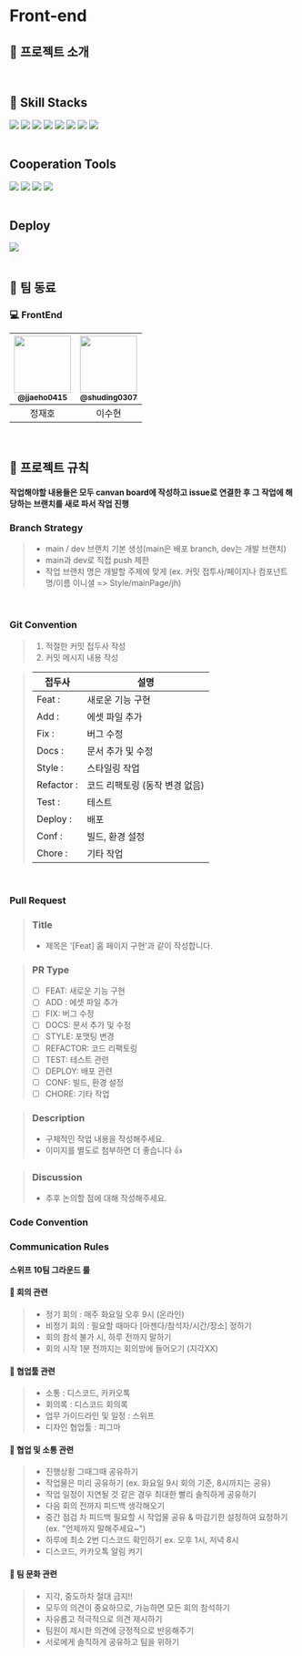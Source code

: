 # Front-end

## 📖 프로젝트 소개

<br/>

##  🚀 Skill Stacks
<div>
  <img src="https://img.shields.io/badge/React-20232A?style=for-the-badge&logo=react&logoColor=61DAFB"/>
  <img src="https://img.shields.io/badge/Next.js-000000?style=for-the-badge&logo=Next.js&logoColor=white"/>
  <img src="https://img.shields.io/badge/CSS3-1572B6?style=for-the-badge&logo=css3&logoColor=white"/>
  <img src="https://img.shields.io/badge/Tailwind CSS-06B6D4?style=for-the-badge&logo=Tailwind CSS&logoColor=white"/>
  <img src="https://img.shields.io/badge/Reactquery-FF4154?style=for-the-badge&logo=reactquery&logoColor=white"/>
  <img src="https://img.shields.io/badge/TypeScript-3178C6?style=for-the-badge&logo=typescript&logoColor=white">
  <img src="https://img.shields.io/badge/zustand-553830?style=for-the-badge&logo=zustand&logoColor=white">
  <img src="https://img.shields.io/badge/HTML5-E34F26?style=for-the-badgee&logo=html5&logoColor=white"/>
</div>
<br/>

## Cooperation Tools
<div>
  <img src="https://img.shields.io/badge/Git-F05032?style=for-the-badge&logo=git&logoColor=white"/>
  <img src="https://img.shields.io/badge/GitHub-181717?style=for-the-badge&logo=GitHub&logoColor=white"/>
  <img src="https://img.shields.io/badge/figma-EF2D5E?style=for-the-badge&logo=figma&logoColor=black">
  <img src="https://img.shields.io/badge/Postman-FF6C37?style=for-the-badge&logo=Postman&logoColor=white"/>
</div>
<br/>

## Deploy
<div>
  <img src="https://img.shields.io/badge/Vercel-000000?style=for-the-badge&logo=Vercel&logoColor=white"/>
</div>
<br/>

## 👥 팀 동료
### 💻 FrontEnd
| <a href=https://github.com/jjaeho0415><img src="https://avatars.githubusercontent.com/u/91364411?v=4" width=100px/><br/><sub><b>@jjaeho0415</b></sub></a><br/>  |  <a href=https://github.com/shuding0307><img src="https://avatars.githubusercontent.com/u/129826514?v=4" width=100px/><br/><sub><b>@shuding0307</b></sub></a><br/> |
|:----------------------------------------------------------------------------------------------------------------------------------------------------------:|:----------------------------------------------------------------------------------------------------------------------------------------------------------:|
|                                                                           정재호                                                                            |                                                                            이수현                                                                             |
<br/>

## 📑 프로젝트 규칙

#### 작업해야할 내용들은 모두 canvan board에 작성하고 issue로 연결한 후 그 작업에 해당하는 브랜치를 새로 파서 작업 진행

### Branch Strategy
> - main / dev 브랜치 기본 생성(main은 배포 branch, dev는 개발 브랜치)
> - main과 dev로 직접 push 제한
> - 작업 브랜치 명은 개발할 주제에 맞게 (ex. 커밋 접투사/페이지나 컴포넌트 명/이름 이니셜 => Style/mainPage/jh)
<br/>

### Git Convention
> 1. 적절한 커밋 접두사 작성
> 2. 커밋 메시지 내용 작성

> | 접두사        | 설명                           |
> | ------------- | ------------------------------ |
> | Feat :     | 새로운 기능 구현               |
> | Add :      | 에셋 파일 추가                 |
> | Fix :      | 버그 수정                      |
> | Docs :     | 문서 추가 및 수정              |
> | Style :    | 스타일링 작업                  |
> | Refactor : | 코드 리팩토링 (동작 변경 없음) |
> | Test :     | 테스트                         |
> | Deploy :   | 배포                           |
> | Conf :     | 빌드, 환경 설정                |
> | Chore :    | 기타 작업                      |
<br/>

### Pull Request
> ### Title
> * 제목은 '[Feat] 홈 페이지 구현'과 같이 작성합니다.

> ### PR Type
  > - [ ] FEAT: 새로운 기능 구현
  > - [ ] ADD : 에셋 파일 추가
  > - [ ] FIX: 버그 수정
  > - [ ] DOCS: 문서 추가 및 수정
  > - [ ] STYLE: 포맷팅 변경
  > - [ ] REFACTOR: 코드 리팩토링
  > - [ ] TEST: 테스트 관련
  > - [ ] DEPLOY: 배포 관련
  > - [ ] CONF: 빌드, 환경 설정
  > - [ ] CHORE: 기타 작업

> ### Description
> * 구체적인 작업 내용을 작성해주세요.
> * 이미지를 별도로 첨부하면 더 좋습니다 👍

> ### Discussion
> * 추후 논의할 점에 대해 작성해주세요.

### Code Convention
>

### Communication Rules
#### 스위프 10팀 그라운드 룰 
#### 📌 회의 관련
> - 정기 회의 : 매주 화요일 오후 9시 (온라인)
> - 비정기 회의 : 필요할 때마다 [아젠다/참석자/시간/장소] 정하기
> - 회의 참석 불가 시, 하루 전까지 말하기
> - 회의 시작 1분 전까지는 회의방에 들어오기 (지각XX)

#### 📍 협업툴 관련
> - 소통 : 디스코드, 카카오톡
> - 회의록 : 디스코드 회의록
> - 업무 가이드라인 및 일정 : 스위프
> - 디자인 협업툴 : 피그마

#### 🎈 협업 및 소통 관련
> - 진행상황 그때그때 공유하기
> - 작업물은 미리 공유하기 (ex. 화요일 9시 회의 기준, 8시까지는 공유)
> - 작업 일정이 지연될 것 같은 경우 최대한 빨리 솔직하게 공유하기
> - 다음 회의 전까지 피드백 생각해오기
> - 중간 점검 차 피드백 필요할 시 작업물 공유 & 마감기한 설정하여 요청하기 (ex. "언제까지 말해주세요~")
> - 하루에 최소 2번 디스코드 확인하기 ex. 오후 1시, 저녁 8시
> - 디스코드, 카카오톡 알림 켜기

#### 💌 팀 문화 관련
> - 지각, 중도하차 절대 금지!!
> - 모두의 의견이 중요하므로, 가능하면 모든 회의 참석하기
> - 자유롭고 적극적으로 의견 제시하기
> - 팀원이 제시한 의견에 긍정적으로 반응해주기
> - 서로에게 솔직하게 공유하고 팀을 위하기
